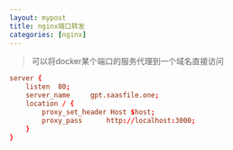 ```yaml
---
layout: mypost
title: nginx端口转发
categories: [nginx]
---
```


> 可以将docker某个端口的服务代理到一个域名直接访问

```conf
server {
    listen  80;
    server_name     gpt.saasfile.one;
    location / {
        proxy_set_header Host $host;
        proxy_pass      http://localhost:3000;
    }
}
```